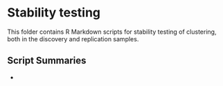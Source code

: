 # Stability testing
This folder contains R Markdown scripts for stability testing of clustering, both in the discovery and replication samples.

## Script Summaries

- 
